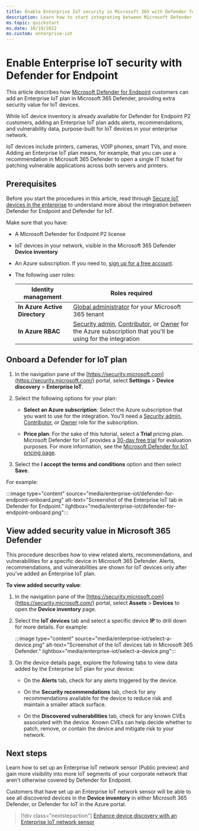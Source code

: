 ```yaml
---
title: Enable Enterprise IoT security in Microsoft 365 with Defender for Endpoint - Microsoft Defender for IoT
description: Learn how to start integrating between Microsoft Defender for IoT and Microsoft Defender for Endpoint in Microsoft 365 Defender.
ms.topic: quickstart
ms.date: 10/19/2022
ms.custom: enterprise-iot
---
```


# Enable Enterprise IoT security with Defender for Endpoint

This article describes how [Microsoft Defender for Endpoint](/microsoft-365/security/defender-endpoint/) customers can add an Enterprise IoT plan in Microsoft 365 Defender, providing extra security value for IoT devices.

While IoT device inventory is already available for Defender for Endpoint P2 customers, adding an Enterprise IoT plan adds alerts, recommendations, and vulnerability data, purpose-built for IoT devices in your enterprise network.

IoT devices include printers, cameras, VOIP phones, smart TVs, and more. Adding an Enterprise IoT plan means, for example, that you can use a recommendation in Microsoft 365 Defender to open a single IT ticket for patching vulnerable applications across both servers and printers.

## Prerequisites

Before you start the procedures in this article, read through [Secure IoT devices in the enterprise](concept-enterprise.md) to understand more about the integration between Defender for Endpoint and Defender for IoT.

Make sure that you have:

- A Microsoft Defender for Endpoint P2 license

- IoT devices in your network, visible in the Microsoft 365 Defender **Device inventory**

- An Azure subscription. If you need to, [sign up for a free account](https://azure.microsoft.com/free/).

- The following user roles:

    |Identity management  |Roles required  |
    |---------|---------|
    |**In Azure Active Directory**     |   [Global administrator](../../active-directory/roles/permissions-reference.md#global-administrator) for your Microsoft 365 tenant      |
    |**In Azure RBAC**     | [Security admin](../../role-based-access-control/built-in-roles.md#security-admin), [Contributor](../../role-based-access-control/built-in-roles.md#contributor), or [Owner](../../role-based-access-control/built-in-roles.md#owner) for the Azure subscription that you'll be using for the integration        |

## Onboard a Defender for IoT plan

1. In the navigation pane of the [https://security.microsoft.com](https://security.microsoft.com/) portal, select **Settings** \> **Device discovery** \> **Enterprise IoT**.

1. Select the following options for your plan:

    - **Select an Azure subscription**: Select the Azure subscription that you want to use for the integration. You'll need a [Security admin](../../role-based-access-control/built-in-roles.md#security-admin), [Contributor](../../role-based-access-control/built-in-roles.md#contributor), or [Owner](../../role-based-access-control/built-in-roles.md#owner) role for the subscription.

    - **Price plan**: For the sake of this tutorial, select a **Trial** pricing plan. Microsoft Defender for IoT provides a [30-day free trial](billing.md#free-trial) for evaluation purposes. For more information, see the [Microsoft Defender for IoT pricing page](https://azure.microsoft.com/pricing/details/iot-defender/).

1. Select the **I accept the terms and conditions** option and then select **Save**.

For example:

:::image type="content" source="media/enterprise-iot/defender-for-endpoint-onboard.png" alt-text="Screenshot of the Enterprise IoT tab in Defender for Endpoint." lightbox="media/enterprise-iot/defender-for-endpoint-onboard.png":::

## View added security value in Microsoft 365 Defender

This procedure describes how to view related alerts, recommendations, and vulnerabilities for a specific device in Microsoft 365 Defender. Alerts, recommendations, and vulnerabilities are shown for IoT devices only after you've added an Enterprise IoT plan.

**To view added security value**:

1. In the navigation pane of the [https://security.microsoft.com](https://security.microsoft.com/) portal, select **Assets** \> **Devices** to open the **Device inventory** page.

1. Select the **IoT devices** tab and select a specific device **IP** to drill down for more details. For example:

    :::image type="content" source="media/enterprise-iot/select-a-device.png" alt-text="Screenshot of the IoT devices tab in Microsoft 365 Defender." lightbox="media/enterprise-iot/select-a-device.png":::

1. On the device details page, explore the following tabs to view data added by the Enterprise IoT plan for your device:

    - On the **Alerts** tab, check for any alerts triggered by the device.

    - On the **Security recommendations** tab, check for any recommendations available for the device to reduce risk and maintain a smaller attack surface.

    - On the **Discovered vulnerabilities** tab, check for any known CVEs associated with the device. Known CVEs can help decide whether to patch, remove, or contain the device and mitigate risk to your network.



## Next steps

Learn how to set up an Enterprise IoT network sensor (Public preview) and gain more visibility into more IoT segments of your corporate network that aren't otherwise covered by Defender for Endpoint.

Customers that have set up an Enterprise IoT network sensor will be able to see all discovered devices in the **Device inventory** in either Microsoft 365 Defender, or Defender for IoT in the Azure portal.

> [!div class="nextstepaction"]
> [Enhance device discovery with an Enterprise IoT network sensor](eiot-sensor.md)